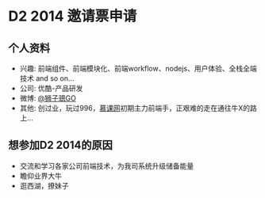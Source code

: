 # D2 2014 邀请票申请

## 个人资料

- 兴趣: 前端组件、前端模块化、前端workflow、nodejs、用户体验、全栈全端技术 and so on...
- 公司: 优酷-产品研发
- 微博: [@狮子骢GO](http://weibo.com/ifengname)
- 其他: 创过业，玩过996，[慕课网](http://www.imooc.com)初期主力前端手，正艰难的走在通往牛X的路上...

## 想参加D2 2014的原因

- 交流和学习各家公司前端技术，为我司系统升级储备能量
- 瞻仰业界大牛
- 逛西湖，撩妹子
